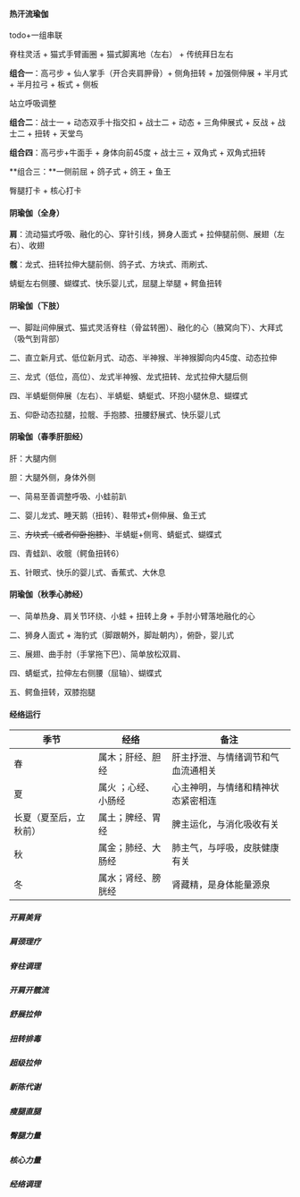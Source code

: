 #### 热汗流瑜伽

todo+一组串联

脊柱灵活  + 猫式手臂画圈 +  猫式脚离地（左右） +  传统拜日左右

**组合一**：高弓步 + 仙人掌手（开合夹肩胛骨）+ 侧角扭转 + 加强侧伸展 + 半月式 + 半月拉弓 + 板式 +  侧板 

站立呼吸调整

**组合二**：战士一 + 动态双手十指交扣 + 战士二 + 动态  +  三角伸展式  +  反战 + 战士二 + 扭转  + 天堂鸟

**组合四**：高弓步+牛面手 + 身体向前45度 + 战士三 + 双角式 + 双角式扭转

**组合三：**一侧前屈 + 鸽子式 + 鸽王 + 鱼王 

臀腿打卡 + 核心打卡



#### 阴瑜伽（全身）

**肩**：流动猫式呼吸、融化的心、穿针引线，狮身人面式 + 拉伸腿前侧、展翅（左右）、收翅

**髋**：龙式、扭转拉伸大腿前侧、鸽子式、方块式、雨刷式、

蜻蜓左右侧腰、蝴蝶式、快乐婴儿式，屈腿上举腿 + 鳄鱼扭转



#### 阴瑜伽（下肢）

一、脚趾间伸展式、猫式灵活脊柱（骨盆转圈）、融化的心（腋窝向下）、大拜式（吸气到背部）

二、直立新月式、低位新月式、动态、半神猴、半神猴脚向内45度、动态拉伸

三、龙式（低位，高位）、龙式半神猴、龙式扭转、龙式拉伸大腿后侧

四、半蜻蜓侧伸展（左右）、半蜻蜓、蜻蜓式、环抱小腿休息、蝴蝶式

五、仰卧动态拉腿，拉髋、手抱膝、扭腰舒展式、快乐婴儿式



#### 阴瑜伽（春季肝胆经）

肝：大腿内侧 

胆：大腿外侧，身体外侧

一、简易至善调整呼吸、小蛙前趴

二、婴儿龙式、睡天鹅（扭转）、鞋带式+侧伸展、鱼王式

三、~~方块式（或者仰卧抱膝）~~、半蜻蜓+侧弯、蜻蜓式、蝴蝶式

四、青蛙趴、收髋（鳄鱼扭转6）

五、针眼式、快乐的婴儿式、香蕉式、大休息



#### 阴瑜伽（秋季心肺经）

一、简单热身、肩关节环绕、小蛙 + 扭转上身 + 手肘小臂落地融化的心

二、狮身人面式 + 海豹式（脚跟朝外，脚趾朝内），俯卧，婴儿式

三、展翅、曲手肘（手掌拖下巴）、简单放松双肩、

四、蜻蜓式，拉伸左右侧腰（屈轴）、蝴蝶式

五、鳄鱼扭转，双膝抱腿





#### 经络运行

| 季节                   | 经络                | 备注                               |
| ---------------------- | ------------------- | ---------------------------------- |
| 春                     | 属木；肝经、胆经    | 肝主抒泄、与情绪调节和气血流通相关 |
| 夏                     | 属火 ；心经、小肠经 | 心主神明，与情绪和精神状态紧密相连 |
| 长夏（夏至后，立秋前） | 属土；脾经、胃经    | 脾主运化，与消化吸收有关           |
| 秋                     | 属金；肺经、大肠经  | 肺主气，与呼吸，皮肤健康有关       |
| 冬                     | 属水；肾经、膀胱经  | 肾藏精，是身体能量源泉             |



##### 开肩美背

##### 肩颈理疗

##### 脊柱调理

##### 开肩开髋流

##### 舒展拉伸

##### 扭转排毒

##### 超级拉伸

##### 新陈代谢

##### 瘦腿直腿

##### 臀腿力量

##### 核心力量

##### 经络调理



